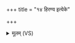 +++
title = "१४ हिरण्य इत्येके"

+++
<details><summary>मूलम् (VS)</summary>

हि॑र॒ण्य इत्येके॑ अब्रवीत् ॥
</details>